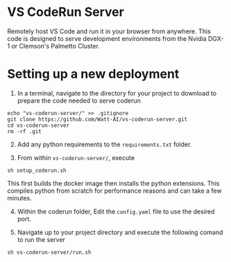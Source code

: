# VS CodeRun Server
Remotely host VS Code and run it in your browser from anywhere. This code is designed to serve development 
environments from the Nvidia DGX-1 or Clemson's Palmetto Cluster. 

# Setting up a new deployment
1. In a terminal, navigate to the directory for your project to download to prepare the code needed to serve coderun
```shell
echo "vs-coderun-server/" >> .gitignore
git clone https://github.com/Watt-AI/vs-coderun-server.git
cd vs-coderun-server
rm -rf .git
```

2. Add any python requirements to the `requirements.txt` folder.

3. From within `vs-coderun-server/`, execute
```shell
sh setup_coderun.sh
```
This first builds the docker image then installs the python extensions. This compiles python from scratch for performance
reasons and can take a few minutes.

4. Within the coderun folder, Edit the `config.yaml` file to use the desired port. 

5. Navigate up to your project directory and execute the following comand to run the server
```shell
sh vs-coderun-server/run.sh
```
